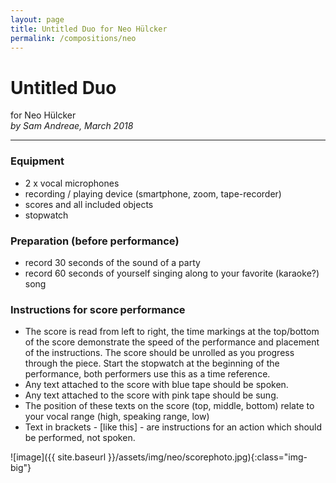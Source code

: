 ```yaml
---
layout: page
title: Untitled Duo for Neo Hülcker
permalink: /compositions/neo
---
```


# Untitled Duo
for Neo Hülcker  
*by Sam Andreae, March 2018*   

---

### Equipment
- 2 x vocal microphones
- recording / playing device (smartphone, zoom, tape-recorder)
- scores and all included objects
- stopwatch

### Preparation (before performance)
- record 30 seconds of the sound of a party
- record 60 seconds of yourself singing along to your favorite (karaoke?) song

### Instructions for score performance
- The score is read from left to right, the time markings at the top/bottom of the score demonstrate the speed of the performance and placement of the instructions. The score should be unrolled as you progress through the piece. Start the stopwatch at the beginning of the performance, both performers use this as a time reference.
- Any text attached to the score with blue tape should be spoken.
- Any text attached to the score with pink tape should be sung.
- The position of these texts on the score (top, middle, bottom) relate to your vocal range (high, speaking range, low)
- Text in brackets - [like this] - are instructions for an action which should be performed, not spoken.

![image]({{ site.baseurl }}/assets/img/neo/scorephoto.jpg){:class="img-big"}
